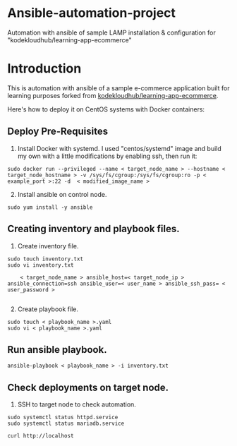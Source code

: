 # Ansible-automation-project

Automation with ansible of sample LAMP installation &amp; configuration for "kodekloudhub/learning-app-ecommerce"


# Introduction

This is automation with ansible of a sample e-commerce application built for learning purposes forked from [kodekloudhub/learning-app-ecommerce](https://github.com/kodekloudhub/learning-app-ecommerce).

Here's how to deploy it on CentOS systems with Docker containers:


## Deploy Pre-Requisites

1. Install Docker with systemd. I used "centos/systemd" image and build my own with a little modifications by enabling ssh, then run it:

```
sudo docker run --privileged --name < target_node_name > --hostname < target_node_hostname > -v /sys/fs/cgroup:/sys/fs/cgroup:ro -p < example_port >:22 -d  < modified_image_name >

```

2. Install ansible on control node.

```
sudo yum install -y ansible

```
## Creating inventory and playbook files.

1. Create inventory file.
```
sudo touch inventory.txt
sudo vi inventory.txt

    < target_node_name > ansible_host=< target_node_ip > ansible_connection=ssh ansible_user=< user_name > ansible_ssh_pass= < user_password >
    
```

2. Create playbook file.

```
sudo touch < playbook_name >.yaml
sudo vi < playbook_name >.yaml

```

## Run ansible playbook.

```
ansible-playbook < playbook_name > -i inventory.txt

```

## Check deployments on target node.

1. SSH to target node to check automation.
```
sudo systemctl status httpd.service
sudo systemctl status mariadb.service

curl http://localhost
    
```

